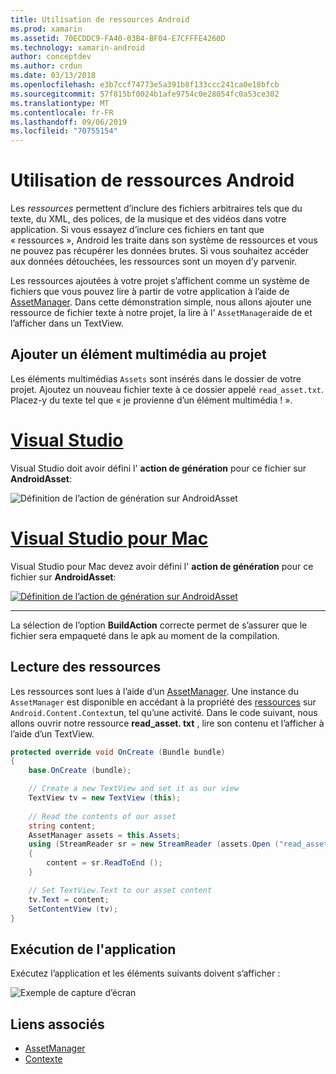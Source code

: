 ```yaml
---
title: Utilisation de ressources Android
ms.prod: xamarin
ms.assetid: 70ECDDC9-FA40-03B4-BF04-E7CFFFE4260D
ms.technology: xamarin-android
author: conceptdev
ms.author: crdun
ms.date: 03/13/2018
ms.openlocfilehash: e3b7ccf74773e5a391b8f133ccc241ca0e18bfcb
ms.sourcegitcommit: 57f815bf0024b1afe9754c0e28054fc0a53ce302
ms.translationtype: MT
ms.contentlocale: fr-FR
ms.lasthandoff: 09/06/2019
ms.locfileid: "70755154"
---
```

# <a name="using-android-assets"></a>Utilisation de ressources Android

Les _ressources_ permettent d’inclure des fichiers arbitraires tels que du texte, du XML, des polices, de la musique et des vidéos dans votre application. Si vous essayez d’inclure ces fichiers en tant que « ressources », Android les traite dans son système de ressources et vous ne pouvez pas récupérer les données brutes. Si vous souhaitez accéder aux données détouchées, les ressources sont un moyen d’y parvenir.

Les ressources ajoutées à votre projet s’affichent comme un système de fichiers que vous pouvez lire à partir de votre application à l’aide de [AssetManager](xref:Android.Content.Res.AssetManager).
Dans cette démonstration simple, nous allons ajouter une ressource de fichier texte à notre projet, la lire à l' `AssetManager`aide de et l’afficher dans un TextView.

## <a name="add-asset-to-project"></a>Ajouter un élément multimédia au projet

Les éléments multimédias `Assets` sont insérés dans le dossier de votre projet. Ajoutez un nouveau fichier texte à ce dossier appelé `read_asset.txt`. Placez-y du texte tel que « je provienne d’un élément multimédia ! ».

# <a name="visual-studiotabwindows"></a>[Visual Studio](#tab/windows)

Visual Studio doit avoir défini l' **action de génération** pour ce fichier sur **AndroidAsset**:

![Définition de l’action de génération sur AndroidAsset](android-assets-images/asset-properties-vs.png) 

# <a name="visual-studio-for-mactabmacos"></a>[Visual Studio pour Mac](#tab/macos)

Visual Studio pour Mac devez avoir défini l' **action de génération** pour ce fichier sur **AndroidAsset**:

[![Définition de l’action de génération sur AndroidAsset](android-assets-images/asset-properties-xs-sml.png)](android-assets-images/asset-properties-xs.png#lightbox)

-----

La sélection de l’option **BuildAction** correcte permet de s’assurer que le fichier sera empaqueté dans le apk au moment de la compilation.

## <a name="reading-assets"></a>Lecture des ressources

Les ressources sont lues à l’aide d’un [AssetManager](xref:Android.Content.Res.AssetManager). Une instance du `AssetManager` est disponible en accédant à la propriété des [ressources](xref:Android.Content.Context.Assets) sur `Android.Content.Context`un, tel qu’une activité.
Dans le code suivant, nous allons ouvrir notre ressource **read_asset. txt** , lire son contenu et l’afficher à l’aide d’un TextView.

```csharp
protected override void OnCreate (Bundle bundle)
{
    base.OnCreate (bundle);

    // Create a new TextView and set it as our view
    TextView tv = new TextView (this);
    
    // Read the contents of our asset
    string content;
    AssetManager assets = this.Assets;
    using (StreamReader sr = new StreamReader (assets.Open ("read_asset.txt")))
    {
        content = sr.ReadToEnd ();
    }

    // Set TextView.Text to our asset content
    tv.Text = content;
    SetContentView (tv);
}
```

## <a name="running-the-application"></a>Exécution de l'application

Exécutez l’application et les éléments suivants doivent s’afficher :

![Exemple de capture d’écran](android-assets-images/screenshot.png)

## <a name="related-links"></a>Liens associés

- [AssetManager](xref:Android.Content.Res.AssetManager)
- [Contexte](xref:Android.Content.Context)
